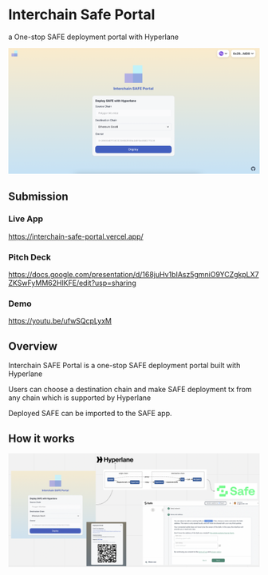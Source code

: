 # Interchain Safe Portal

a One-stop SAFE deployment portal with Hyperlane

![top](./docs/top.png)

## Submission

### Live App

https://interchain-safe-portal.vercel.app/

### Pitch Deck

https://docs.google.com/presentation/d/168juHv1bIAsz5gmniO9YCZgkpLX7ZKSwFyMM62HlKFE/edit?usp=sharing

### Demo

https://youtu.be/ufwSQcpLyxM

## Overview

Interchain SAFE Portal is a one-stop SAFE deployment portal built with Hyperlane

Users can choose a destination chain and make SAFE deployment tx from any chain which is supported by Hyperlane

Deployed SAFE can be imported to the SAFE app.

## How it works

![how-it-works](./docs/how-it-works.png)
